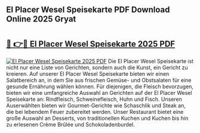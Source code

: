 ## El Placer Wesel Speisekarte PDF Download Online 2025 Gryat

# <h2><a href="http://gc8nimk.nevu.top/?p=El+Placer+Wesel+Speisekarte">🔗 👉🔴 El Placer Wesel Speisekarte 2025 PDF</a></h2>

[![El Placer Wesel Speisekarte 2025 PDF](https://i.imgur.com/dBaPXMq.png)](http://gc8nimk.nevu.top/?p=El+Placer+Wesel+Speisekarte)
Die El Placer Wesel Speisekarte ist nicht nur eine Liste von Gerichten, sondern auch die Kunst, ein Gericht zu kreieren. Auf unserer El Placer Wesel Speisekarte bieten wir einen Salatbereich an, in dem Sie aus frischen Gemüse- und Obstsalaten für eine gesunde Ernährung wählen können. Für diejenigen, die Fleisch bevorzugen, bieten wir eine umfangreiche Auswahl an Gerichten auf der El Placer Wesel Speisekarte an: Rindfleisch, Schweinefleisch, Huhn und Fisch. Unseren Auserwählten bieten wir Gourmet-Gerichte wie Schaschlik und Steak an, die bei lebendem Feuer zubereitet werden. Unser Restaurant bietet eine große Auswahl an Desserts, von traditionellen Kuchen und Kuchen bis hin zu erlesenen Crème Brûlée und Schokoladenburdel.
